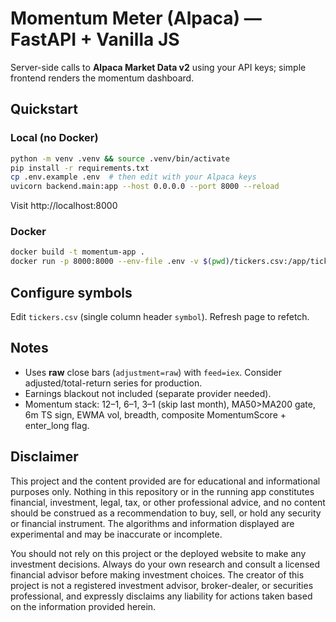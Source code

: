 # Momentum Meter (Alpaca) — FastAPI + Vanilla JS

Server-side calls to **Alpaca Market Data v2** using your API keys; simple frontend renders the momentum dashboard.

## Quickstart

### Local (no Docker)
```bash
python -m venv .venv && source .venv/bin/activate
pip install -r requirements.txt
cp .env.example .env  # then edit with your Alpaca keys
uvicorn backend.main:app --host 0.0.0.0 --port 8000 --reload
```

Visit http://localhost:8000

### Docker
```bash
docker build -t momentum-app .
docker run -p 8000:8000 --env-file .env -v $(pwd)/tickers.csv:/app/tickers.csv:ro momentum-app
```

## Configure symbols
Edit `tickers.csv` (single column header `symbol`). Refresh page to refetch.

## Notes
- Uses **raw** close bars (`adjustment=raw`) with `feed=iex`. Consider adjusted/total-return series for production.
- Earnings blackout not included (separate provider needed).
- Momentum stack: 12–1, 6–1, 3–1 (skip last month), MA50>MA200 gate, 6m TS sign, EWMA vol, breadth, composite MomentumScore + enter_long flag.
  
## Disclaimer
This project and the content provided are for educational and informational purposes only. Nothing in this repository or in the running app constitutes financial, investment, legal, tax, or other professional advice, and no content should be construed as a recommendation to buy, sell, or hold any security or financial instrument. The algorithms and information displayed are experimental and may be inaccurate or incomplete.

You should not rely on this project or the deployed website to make any investment decisions. Always do your own research and consult a licensed financial advisor before making investment choices. The creator of this project is not a registered investment advisor, broker-dealer, or securities professional, and expressly disclaims any liability for actions taken based on the information provided herein.
